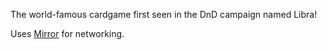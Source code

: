 The world-famous cardgame first seen in the DnD campaign named Libra!

Uses [Mirror](https://mirror-networking.gitbook.io/docs) for networking.
